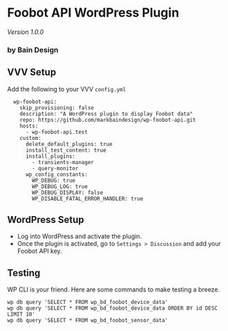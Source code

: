 # Foobot API WordPress Plugin
_Version 1.0.0_

### by Bain Design

## VVV Setup

Add the following to your VVV `config.yml` 

```
  wp-foobot-api:
    skip_provisioning: false
    description: "A WordPress plugin to display Foobot data"
    repo: https://github.com/markbaindesign/wp-foobot-api.git
    hosts:
      - wp-foobot-api.test
    custom:
      delete_default_plugins: true
      install_test_content: true
      install_plugins:
        - transients-manager
        - query-monitor
      wp_config_constants:
        WP_DEBUG: true
        WP_DEBUG_LOG: true
        WP_DEBUG_DISPLAY: false
        WP_DISABLE_FATAL_ERROR_HANDLER: true
```

## WordPress Setup

* Log into WordPress and activate the plugin. 
* Once the plugin is activated, go to `Settings > Discussion` and add your Foobot API key.

## Testing

WP CLI is your friend. Here are some commands to make testing a breeze.

```
wp db query 'SELECT * FROM wp_bd_foobot_device_data'
wp db query 'SELECT * FROM wp_bd_foobot_device_data ORDER BY id DESC LIMIT 10'
wp db query 'SELECT * FROM wp_bd_foobot_sensor_data'
```
